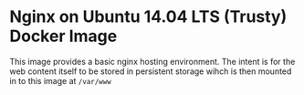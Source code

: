 # Nginx on Ubuntu 14.04 LTS (Trusty) Docker Image

This image provides a basic nginx hosting environment. 
The intent is for the web content itself to be stored in persistent storage wihch 
is then mounted in to this image at `/var/www`